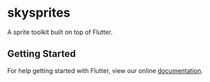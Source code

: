 # skysprites

A sprite toolkit built on top of Flutter.

## Getting Started

For help getting started with Flutter, view our online
[documentation](http://flutter.io).
